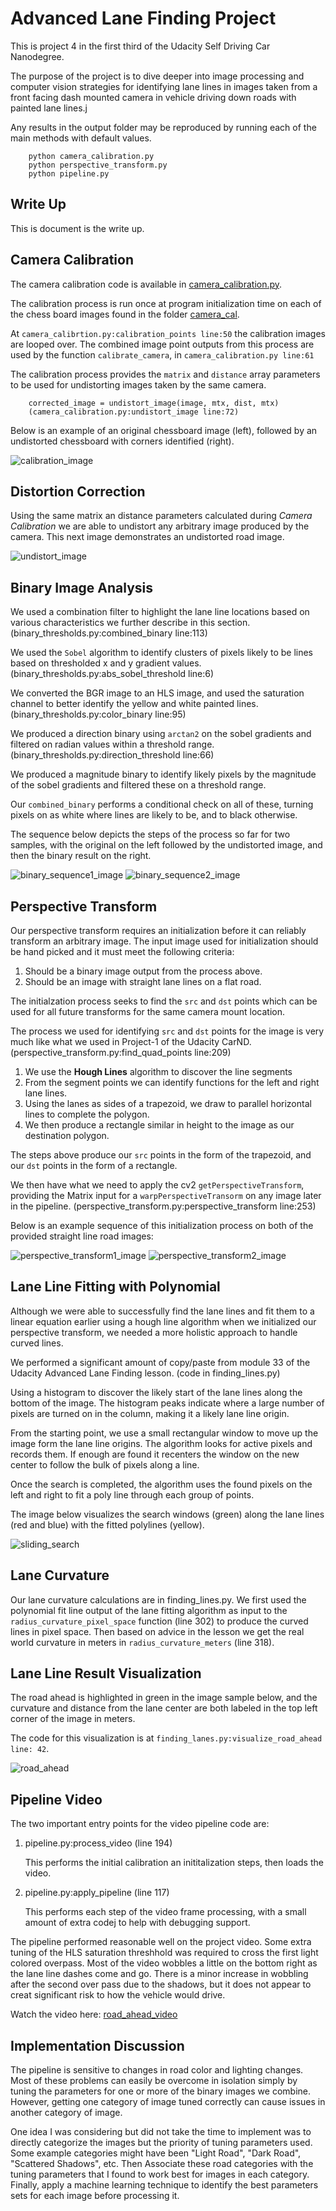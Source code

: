 # Advanced Lane Finding Project

This is project 4 in the first third of the Udacity Self Driving Car Nanodegree.

The purpose of the project is to dive deeper into image processing and computer vision
strategies for identifying lane lines in images taken from a front facing dash mounted 
camera in vehicle driving down roads with painted lane lines.j

Any results in the output folder may be reproduced by running each of the main methods with default values.

        python camera_calibration.py
        python perspective_transform.py
        python pipeline.py

## Write Up

This is document is the write up.
 
## Camera Calibration

The camera calibration code is available in [camera_calibration.py](./camera_calibration.py).

The calibration process is run once at program initialization time on each of the chess board images
found in the folder [camera_cal](./camera_cal).

At `camera_calibrtion.py:calibration_points line:50` the calibration images are looped over.
The combined image point outputs from this process are used by the function `calibrate_camera`,
in `camera_calibration.py line:61`
            
The calibration process provides the `matrix` and `distance` array parameters to be used for
undistorting images taken by the same camera.

        corrected_image = undistort_image(image, mtx, dist, mtx)
        (camera_calibration.py:undistort_image line:72)

Below is an example of an original chessboard image (left), followed by an undistorted chessboard
with corners identified (right).

![calibration_image][calibration_image]
            
           
## Distortion Correction

Using the same matrix an distance parameters calculated during *Camera Calibration* we are able to
undistort any arbitrary image produced by the camera. This next image demonstrates an undistorted road image.

![undistort_image][undistort_image]

## Binary Image Analysis

We used a combination filter to highlight the lane line locations based on various characteristics we
further describe in this section. (binary_thresholds.py:combined_binary line:113)

We used the `Sobel` algorithm to identify clusters of pixels likely to be lines based
 on thresholded x and y gradient values. (binary_thresholds.py:abs_sobel_threshold line:6)
 
We converted the BGR image to an HLS image, and used the saturation channel to better identify
the yellow and white painted lines. (binary_thresholds.py:color_binary line:95)

We produced a direction binary using `arctan2` on the sobel gradients and filtered on radian values 
within a threshold range. (binary_thresholds.py:direction_threshold line:66)

We produced a magnitude binary to identify likely pixels by the magnitude of the sobel gradients and
filtered these on a threshold range.

Our `combined_binary` performs a conditional check on all of these, turning pixels on as white
where lines are likely to be, and to black otherwise.

The sequence below depicts the steps of the process so far for two samples, with the original on the left
followed by the undistorted image, and then the binary result on the right.

![binary_sequence1_image][binary_sequence1_image]
![binary_sequence2_image][binary_sequence2_image]

## Perspective Transform

Our perspective transform requires an initialization before it can reliably transform an arbitrary
image. The input image used for initialization should be hand picked and it must meet the following
 criteria:
 
 1. Should be a binary image output from the process above.
 2. Should be an image with straight lane lines on a flat road.
 
The initialzation process seeks to find the `src` and `dst` points which can be used for all future
transforms for the same camera mount location.

The process we used for identifying `src` and `dst` points for the image is very much like what we
used in Project-1 of the Udacity CarND. (perspective_transform.py:find_quad_points line:209)

1. We use the **Hough Lines** algorithm to discover the line segments
2. From the segment points we can identify functions for the left and right lane lines.
3. Using the lanes as sides of a trapezoid, we draw to parallel horizontal lines to complete the polygon.
4. We then produce a rectangle similar in height to the image as our destination polygon.

The steps above produce our `src` points in the form of the trapezoid, and our `dst` points in the
form of a rectangle.

We then have what we need to apply the cv2 `getPerspectiveTransform`, providing the Matrix input
 for a `warpPerspectiveTransorm` on any image later in the pipeline. 
 (perspective_transform.py:perspective_transform line:253)
 
Below is an example sequence of this initialization process on both of the provided straight line road images:

![perspective_transform1_image][perspective_transform1_image]
![perspective_transform2_image][perspective_transform2_image]

## Lane Line Fitting with Polynomial

Although we were able to successfully find the lane lines and fit them to a linear equation earlier
using a hough line algorithm when we initialized our perspective transform, we needed a more holistic
approach to handle curved lines.

We performed a significant amount of copy/paste from module 33 of the Udacity Advanced Lane Finding lesson.
(code in finding_lines.py)

Using a histogram to discover the likely start of the lane lines along the bottom of the image. The histogram
peaks indicate where a large number of pixels are turned on in the column, making it a likely lane line origin.

From the starting point, we use a small rectangular window to move up the image form the lane line origins.
The algorithm looks for active pixels and records them. If enough are found it recenters the window on
 the new center to follow the bulk of pixels along a line.
 
Once the search is completed, the algorithm uses the found pixels on the left and right to fit
a poly line through each group of points.

The image below visualizes the search windows (green) along the lane lines (red and blue) with the
fitted polylines (yellow).

![sliding_search][sliding_search]

## Lane Curvature

Our lane curvature calculations are in finding_lines.py. We first used the polynomial fit line output 
of the lane fitting algorithm as input to the `radius_curvature_pixel_space` function (line 302)
to produce the curved lines in pixel space. Then based on advice in the lesson we get the
real world curvature in meters in `radius_curvature_meters` (line 318).

## Lane Line Result Visualization

The road ahead is highlighted in green in the image sample below, and the curvature and distance
from the lane center are both labeled in the top left corner of the image in meters.

The code for this visualization is at `finding_lanes.py:visualize_road_ahead line: 42`.

![road_ahead][road_ahead]

## Pipeline Video

The two important entry points for the video pipeline code are:

1. pipeline.py:process_video (line 194)
    
    This performs the initial calibration an inititalization steps, then loads the video.

2. pipeline.py:apply_pipeline (line 117)

    This performs each step of the video frame processing, with a small amount of extra codej
    to help with debugging support.

The pipeline performed reasonable well on the project video. Some extra tuning of the HLS saturation threshhold
was required to cross the first light colored overpass. Most of the video wobbles a little on the bottom right
as the lane line dashes come and go. There is a minor increase in wobbling after the second over pass due
to the shadows, but it does not appear to creat significant risk to how the vehicle would drive.

Watch the video here: [road_ahead_video](road_ahead_video)

## Implementation Discussion

The pipeline is sensitive to changes in road color and lighting changes. Most of these problems can
easily be overcome in isolation simply by tuning the parameters for one or more of the binary images
we combine. However, getting one category of image tuned correctly can cause issues in another category
of image.

One idea I was considering but did not take the time to implement was to directly categorize the images
but the priority of tuning parameters used. Some example categories might have been "Light Road", "Dark Road",
"Scattered Shadows", etc. Then Associate these road categories with the tuning parameters that I found to
work best for images in each category. Finally, apply a machine learning technique to identify the best
parameters sets for each image before processing it.


[//]: # (Image References)

[calibration_image]: ./output_folder/example_calibration3.jpg "calibration_image"
[undistort_image]: ./output_folder/corrected_test1.jpg "corrected_image"
[binary_sequence1_image]: ./output_folder/pipeline_binary_process_test3.jpg "binary_sequence1_image"
[binary_sequence2_image]: ./output_folder/pipeline_binary_process_test4.jpg "binary_sequence2_image"
[perspective_transform1_image]: ./output_folder/perspective_process_straight_lines1.jpg "perspective_transform1_image"
[perspective_transform2_image]: ./output_folder/perspective_process_straight_lines2.jpg "perspective_transform2_image"
[sliding_search]: ./output_folder/pipeline_sliding_search_test3.jpg "sliding_search"
[road_ahead]: ./output_folder/pipeline_road_ahead_test4.jpg "road_ahead"
[project_video]: ./output_folder/road_ahead_project_video.mp4 "road_ahead_video"

